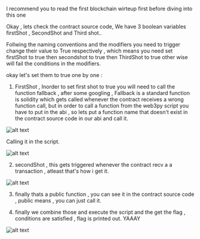 I recommend you to read the first blockchain wirteup first before diving into this one


Okay , lets check the contract source code, We have 3 boolean variables firstShot , SecondShot and Third shot..

Follwing the naming conventions and the modifiers you need to trigger change their value to True respectively , which means you need set firstShot to true then secondshot to true then ThirdShot to true other wise will fail the conditions in the modifiers.


okay let's set them to true one by one :

1. FirstShot , Inorder to set first shot to true you will need to call the function fallback , after some googling , Fallback is a standard function is solidity which gets called whenever the contract receives a wrong function call, but in order to call a function from the web3py script you have to put in the abi , so lets put a function name that doesn't exist in the contract source code in our abi and call it.

![alt text](https://github.com/SecYuri/HTB-Cyber-Apocalypse-2023-Writeups/blob/main/Blockchain_Shooting-101/1.PNG)

Calling it in the script.

![alt text](https://github.com/SecYuri/HTB-Cyber-Apocalypse-2023-Writeups/blob/main/Blockchain_Shooting-101/2.PNG)


2.  secondShot , this gets triggered whenever the contract recv a a transaction , atleast that's how i get it.


![alt text](https://github.com/SecYuri/HTB-Cyber-Apocalypse-2023-Writeups/blob/main/Blockchain_Shooting-101/3.PNG)

3. finally thats a public function , you can see it in the contract source code , public means , you can just call it.

4. finally we combine those and execute the script and the get the flag , conditions are satisfied , flag is printed out. YAAAY


![alt text](https://github.com/SecYuri/HTB-Cyber-Apocalypse-2023-Writeups/blob/main/Blockchain_Shooting-101/4.PNG)